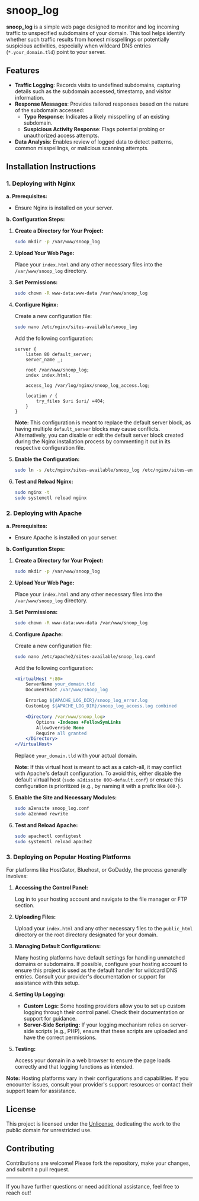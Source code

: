 
# snoop_log

**snoop_log** is a simple web page designed to monitor and log incoming traffic to unspecified subdomains of your domain. This tool helps identify whether such traffic results from honest misspellings or potentially suspicious activities, especially when wildcard DNS entries (`*.your_domain.tld`) point to your server.

## Features

- **Traffic Logging**: Records visits to undefined subdomains, capturing details such as the subdomain accessed, timestamp, and visitor information.
- **Response Messages**: Provides tailored responses based on the nature of the subdomain accessed:
  - **Typo Response**: Indicates a likely misspelling of an existing subdomain.
  - **Suspicious Activity Response**: Flags potential probing or unauthorized access attempts.
- **Data Analysis**: Enables review of logged data to detect patterns, common misspellings, or malicious scanning attempts.

## Installation Instructions

### 1. Deploying with Nginx

**a. Prerequisites:**

- Ensure Nginx is installed on your server.

**b. Configuration Steps:**

1. **Create a Directory for Your Project:**

   ```bash
   sudo mkdir -p /var/www/snoop_log
   ```

2. **Upload Your Web Page:**

   Place your `index.html` and any other necessary files into the `/var/www/snoop_log` directory.

3. **Set Permissions:**

   ```bash
   sudo chown -R www-data:www-data /var/www/snoop_log
   ```

4. **Configure Nginx:**

   Create a new configuration file:

   ```bash
   sudo nano /etc/nginx/sites-available/snoop_log
   ```

   Add the following configuration:

   ```nginx
   server {
       listen 80 default_server;
       server_name _;

       root /var/www/snoop_log;
       index index.html;

       access_log /var/log/nginx/snoop_log_access.log;

       location / {
           try_files $uri $uri/ =404;
       }
   }
   ```

   **Note:** This configuration is meant to replace the default server block, as having multiple `default_server` blocks may cause conflicts. Alternatively, you can disable or edit the default server block created during the Nginx installation process by commenting it out in its respective configuration file.

5. **Enable the Configuration:**

   ```bash
   sudo ln -s /etc/nginx/sites-available/snoop_log /etc/nginx/sites-enabled/
   ```

6. **Test and Reload Nginx:**

   ```bash
   sudo nginx -t
   sudo systemctl reload nginx
   ```

### 2. Deploying with Apache

**a. Prerequisites:**

- Ensure Apache is installed on your server.

**b. Configuration Steps:**

1. **Create a Directory for Your Project:**

   ```bash
   sudo mkdir -p /var/www/snoop_log
   ```

2. **Upload Your Web Page:**

   Place your `index.html` and any other necessary files into the `/var/www/snoop_log` directory.

3. **Set Permissions:**

   ```bash
   sudo chown -R www-data:www-data /var/www/snoop_log
   ```

4. **Configure Apache:**

   Create a new configuration file:

   ```bash
   sudo nano /etc/apache2/sites-available/snoop_log.conf
   ```

   Add the following configuration:

   ```apache
   <VirtualHost *:80>
       ServerName your_domain.tld
       DocumentRoot /var/www/snoop_log

       ErrorLog ${APACHE_LOG_DIR}/snoop_log_error.log
       CustomLog ${APACHE_LOG_DIR}/snoop_log_access.log combined

       <Directory /var/www/snoop_log>
           Options -Indexes +FollowSymLinks
           AllowOverride None
           Require all granted
       </Directory>
   </VirtualHost>
   ```

   Replace `your_domain.tld` with your actual domain.

   **Note:** If this virtual host is meant to act as a catch-all, it may conflict with Apache's default configuration. To avoid this, either disable the default virtual host (`sudo a2dissite 000-default.conf`) or ensure this configuration is prioritized (e.g., by naming it with a prefix like `000-`).

5. **Enable the Site and Necessary Modules:**

   ```bash
   sudo a2ensite snoop_log.conf
   sudo a2enmod rewrite
   ```

6. **Test and Reload Apache:**

   ```bash
   sudo apachectl configtest
   sudo systemctl reload apache2
   ```

### 3. Deploying on Popular Hosting Platforms

For platforms like HostGator, Bluehost, or GoDaddy, the process generally involves:

1. **Accessing the Control Panel:**

   Log in to your hosting account and navigate to the file manager or FTP section.

2. **Uploading Files:**

   Upload your `index.html` and any other necessary files to the `public_html` directory or the root directory designated for your domain.

3. **Managing Default Configurations:**

   Many hosting platforms have default settings for handling unmatched domains or subdomains. If possible, configure your hosting account to ensure this project is used as the default handler for wildcard DNS entries. Consult your provider's documentation or support for assistance with this setup.

4. **Setting Up Logging:**

   - **Custom Logs:** Some hosting providers allow you to set up custom logging through their control panel. Check their documentation or support for guidance.
   - **Server-Side Scripting:** If your logging mechanism relies on server-side scripts (e.g., PHP), ensure that these scripts are uploaded and have the correct permissions.

5. **Testing:**

   Access your domain in a web browser to ensure the page loads correctly and that logging functions as intended.

**Note:** Hosting platforms vary in their configurations and capabilities. If you encounter issues, consult your provider's support resources or contact their support team for assistance.

## License

This project is licensed under the [Unlicense](https://unlicense.org/), dedicating the work to the public domain for unrestricted use.

## Contributing

Contributions are welcome! Please fork the repository, make your changes, and submit a pull request.

---

If you have further questions or need additional assistance, feel free to reach out!
